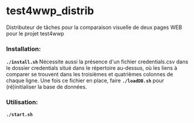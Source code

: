 # test4wwp_distrib
Distributeur de tâches pour la comparaison visuelle de deux pages WEB pour le projet test4wwp

### Installation:
**``./install.sh``**
Nécessite aussi la présence d'un fichier credentials.csv dans le dossier credentials situé dans le répertoire au-dessus, où les liens à comparer se trouvent dans les troisièmes et quatrièmes  colonnes de chaque ligne.
Une fois ce fichier en place, faire **``./loadDB.sh``** pour (ré)initialiser la base de données.

### Utilisation:
**``./start.sh``**
